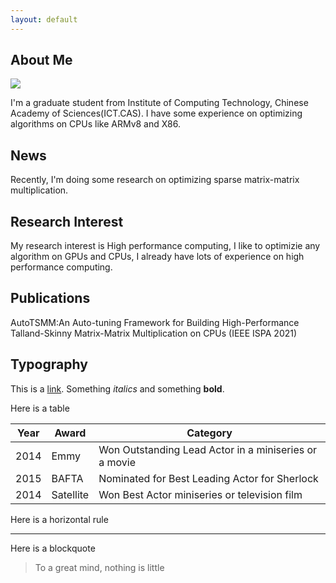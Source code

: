 ```yaml
---
layout: default
---
```


## About Me

<img class="profile-picture" src="sherlock.jpg">

I'm a graduate student from Institute of Computing Technology, Chinese Academy of
Sciences(ICT.CAS). I have some experience on optimizing algorithms on CPUs like ARMv8 and
X86.

## News

Recently, I'm doing some research on optimizing sparse matrix-matrix multiplication.

## Research Interest

My research interest is High performance computing, I like to optimizie any algorithm on GPUs and CPUs, I already have lots of experience on high performance computing.

## Publications

AutoTSMM:An Auto-tuning Framework for Building High-Performance Talland-Skinny Matrix-Matrix Multiplication on CPUs (IEEE ISPA 2021)

## Typography

This is a [link](http://google.com). Something *italics* and something **bold**.

Here is a table

Year | Award | Category
-----|-------|--------
2014 | Emmy  | Won Outstanding Lead Actor in a miniseries or a movie
2015 | BAFTA | Nominated for Best Leading Actor for Sherlock
2014 | Satellite | Won Best Actor miniseries or television film

Here is a horizontal rule

---

Here is a blockquote

> To a great mind, nothing is little

